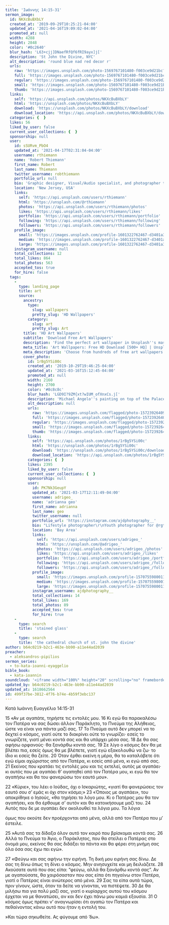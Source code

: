 ```yaml
---
title: 'Ιωάννης 14:15-31'
sermon_image:
  id: NKXcBuBXbLY
  created_at: '2019-09-29T10:25:21-04:00'
  updated_at: '2021-04-16T19:09:02-04:00'
  promoted_at: null
  width: 4288
  height: 2848
  color: '#0c2640'
  blur_hash: 'L63+cjj]DNaefRfQf6fRI9ayx]j['
  description: 'St John the Divine, NYC'
  alt_description: 'round blue nad red decor r'
  urls:
    raw: 'https://images.unsplash.com/photo-1569767101480-f003ce9d21bc?ixid=MnwxNjM3NDl8MHwxfHNlYXJjaHwxfHxTdCUyMEpvaG4lMjB0aGUlMjBEaXZpbmUlMkMlMjBOWXxlbnwwfHx8fDE2MTg2NTk5NDg&ixlib=rb-1.2.1'
    full: 'https://images.unsplash.com/photo-1569767101480-f003ce9d21bc?crop=entropy&cs=srgb&fm=jpg&ixid=MnwxNjM3NDl8MHwxfHNlYXJjaHwxfHxTdCUyMEpvaG4lMjB0aGUlMjBEaXZpbmUlMkMlMjBOWXxlbnwwfHx8fDE2MTg2NTk5NDg&ixlib=rb-1.2.1&q=85'
    regular: 'https://images.unsplash.com/photo-1569767101480-f003ce9d21bc?crop=entropy&cs=tinysrgb&fit=max&fm=jpg&ixid=MnwxNjM3NDl8MHwxfHNlYXJjaHwxfHxTdCUyMEpvaG4lMjB0aGUlMjBEaXZpbmUlMkMlMjBOWXxlbnwwfHx8fDE2MTg2NTk5NDg&ixlib=rb-1.2.1&q=80&w=1080'
    small: 'https://images.unsplash.com/photo-1569767101480-f003ce9d21bc?crop=entropy&cs=tinysrgb&fit=max&fm=jpg&ixid=MnwxNjM3NDl8MHwxfHNlYXJjaHwxfHxTdCUyMEpvaG4lMjB0aGUlMjBEaXZpbmUlMkMlMjBOWXxlbnwwfHx8fDE2MTg2NTk5NDg&ixlib=rb-1.2.1&q=80&w=400'
    thumb: 'https://images.unsplash.com/photo-1569767101480-f003ce9d21bc?crop=entropy&cs=tinysrgb&fit=max&fm=jpg&ixid=MnwxNjM3NDl8MHwxfHNlYXJjaHwxfHxTdCUyMEpvaG4lMjB0aGUlMjBEaXZpbmUlMkMlMjBOWXxlbnwwfHx8fDE2MTg2NTk5NDg&ixlib=rb-1.2.1&q=80&w=200'
  links:
    self: 'https://api.unsplash.com/photos/NKXcBuBXbLY'
    html: 'https://unsplash.com/photos/NKXcBuBXbLY'
    download: 'https://unsplash.com/photos/NKXcBuBXbLY/download'
    download_location: 'https://api.unsplash.com/photos/NKXcBuBXbLY/download?ixid=MnwxNjM3NDl8MHwxfHNlYXJjaHwxfHxTdCUyMEpvaG4lMjB0aGUlMjBEaXZpbmUlMkMlMjBOWXxlbnwwfHx8fDE2MTg2NTk5NDg'
  categories: {  }
  likes: 56
  liked_by_user: false
  current_user_collections: {  }
  sponsorship: null
  user:
    id: sSURvm_PbO4
    updated_at: '2021-04-17T02:31:04-04:00'
    username: rthiemann
    name: 'Robert Thiemann'
    first_name: Robert
    last_name: Thiemann
    twitter_username: robthiemann
    portfolio_url: null
    bio: 'Graphic designer, Visual/Audio specialist, and photographer the last 20 years for a major auto manufacturer expanding my artistry, capturing that single moment in a lifetime, seeing with a unique eye and view, to recreate what I see or can imagine!'
    location: 'New Jersey, USA'
    links:
      self: 'https://api.unsplash.com/users/rthiemann'
      html: 'https://unsplash.com/@rthiemann'
      photos: 'https://api.unsplash.com/users/rthiemann/photos'
      likes: 'https://api.unsplash.com/users/rthiemann/likes'
      portfolio: 'https://api.unsplash.com/users/rthiemann/portfolio'
      following: 'https://api.unsplash.com/users/rthiemann/following'
      followers: 'https://api.unsplash.com/users/rthiemann/followers'
    profile_image:
      small: 'https://images.unsplash.com/profile-1601322762467-d3401a396137image?ixlib=rb-1.2.1&q=80&fm=jpg&crop=faces&cs=tinysrgb&fit=crop&h=32&w=32'
      medium: 'https://images.unsplash.com/profile-1601322762467-d3401a396137image?ixlib=rb-1.2.1&q=80&fm=jpg&crop=faces&cs=tinysrgb&fit=crop&h=64&w=64'
      large: 'https://images.unsplash.com/profile-1601322762467-d3401a396137image?ixlib=rb-1.2.1&q=80&fm=jpg&crop=faces&cs=tinysrgb&fit=crop&h=128&w=128'
    instagram_username: null
    total_collections: 12
    total_likes: 864
    total_photos: 563
    accepted_tos: true
    for_hire: false
  tags:
    -
      type: landing_page
      title: art
      source:
        ancestry:
          type:
            slug: wallpapers
            pretty_slug: 'HD Wallpapers'
          category:
            slug: art
            pretty_slug: Art
        title: 'HD Art Wallpapers'
        subtitle: 'Download Free Art Wallpapers'
        description: 'Find the perfect art wallpaper in Unsplash''s massive, curated collection of HD photos. Each photo is optimized for your screen and free to use for all.'
        meta_title: 'Art Wallpapers: Free HD Download [500+ HQ] | Unsplash'
        meta_description: 'Choose from hundreds of free art wallpapers. Download HD wallpapers for free on Unsplash.'
        cover_photo:
          id: 1rBg5YSi00c
          created_at: '2019-10-29T19:46:25-04:00'
          updated_at: '2021-03-16T15:12:45-04:00'
          promoted_at: null
          width: 2160
          height: 2700
          color: '#8c8c8c'
          blur_hash: 'LGD9I?9ZM{xt?wIUM_ofXnxCs.j['
          description: 'Michael Angelo''s painting on top of the Palace of Versailles'
          alt_description: null
          urls:
            raw: 'https://images.unsplash.com/flagged/photo-1572392640988-ba48d1a74457?ixlib=rb-1.2.1'
            full: 'https://images.unsplash.com/flagged/photo-1572392640988-ba48d1a74457?ixlib=rb-1.2.1&q=85&fm=jpg&crop=entropy&cs=srgb'
            regular: 'https://images.unsplash.com/flagged/photo-1572392640988-ba48d1a74457?ixlib=rb-1.2.1&q=80&fm=jpg&crop=entropy&cs=tinysrgb&w=1080&fit=max'
            small: 'https://images.unsplash.com/flagged/photo-1572392640988-ba48d1a74457?ixlib=rb-1.2.1&q=80&fm=jpg&crop=entropy&cs=tinysrgb&w=400&fit=max'
            thumb: 'https://images.unsplash.com/flagged/photo-1572392640988-ba48d1a74457?ixlib=rb-1.2.1&q=80&fm=jpg&crop=entropy&cs=tinysrgb&w=200&fit=max'
          links:
            self: 'https://api.unsplash.com/photos/1rBg5YSi00c'
            html: 'https://unsplash.com/photos/1rBg5YSi00c'
            download: 'https://unsplash.com/photos/1rBg5YSi00c/download'
            download_location: 'https://api.unsplash.com/photos/1rBg5YSi00c/download'
          categories: {  }
          likes: 2395
          liked_by_user: false
          current_user_collections: {  }
          sponsorship: null
          user:
            id: PK7Nk3GeupY
            updated_at: '2021-03-17T12:11:49-04:00'
            username: adrigeo_
            name: 'adrianna geo'
            first_name: adrianna
            last_name: geo
            twitter_username: null
            portfolio_url: 'https://instagram.com/ajdphotography__'
            bio: "Lifestyle photographer\r\nYouth photographer for @rgtyouth on instagram"
            location: 'Bay Area'
            links:
              self: 'https://api.unsplash.com/users/adrigeo_'
              html: 'https://unsplash.com/@adrigeo_'
              photos: 'https://api.unsplash.com/users/adrigeo_/photos'
              likes: 'https://api.unsplash.com/users/adrigeo_/likes'
              portfolio: 'https://api.unsplash.com/users/adrigeo_/portfolio'
              following: 'https://api.unsplash.com/users/adrigeo_/following'
              followers: 'https://api.unsplash.com/users/adrigeo_/followers'
            profile_image:
              small: 'https://images.unsplash.com/profile-1570755980011-96ec14c10fffimage?ixlib=rb-1.2.1&q=80&fm=jpg&crop=faces&cs=tinysrgb&fit=crop&h=32&w=32'
              medium: 'https://images.unsplash.com/profile-1570755980011-96ec14c10fffimage?ixlib=rb-1.2.1&q=80&fm=jpg&crop=faces&cs=tinysrgb&fit=crop&h=64&w=64'
              large: 'https://images.unsplash.com/profile-1570755980011-96ec14c10fffimage?ixlib=rb-1.2.1&q=80&fm=jpg&crop=faces&cs=tinysrgb&fit=crop&h=128&w=128'
            instagram_username: ajdphotography__
            total_collections: 14
            total_likes: 169
            total_photos: 89
            accepted_tos: true
            for_hire: true
    -
      type: search
      title: 'stained glass'
    -
      type: search
      title: 'the cathedral church of st. john the divine'
author: b64c0219-b2c1-463e-bb90-a11e44ad2039
preacher:
  - aleksandros-pipilios
sermon_series:
  - to-kata-ioanni-eyaggelio
bible_book:
  - kata-ioannin
soundcloud: '<iframe width="100%" height="20" scrolling="no" frameborder="no" allow="autoplay" src="https://w.soundcloud.com/player/?url=https%3A//api.soundcloud.com/tracks/704535679%3Fsecret_token%3Ds-gPhFG&color=%23ff5500&inverse=false&auto_play=false&show_user=true"></iframe>'
updated_by: b64c0219-b2c1-463e-bb90-a11e44ad2039
updated_at: 1618662564
id: 499f37be-3812-4f76-b74e-4b59f3ebc137
---
```

Κατά Ιωάννη Ευαγγέλιο 14:15-31

15 «Αν με αγαπάτε, τηρήστε τις εντολές μου. 16 Κι εγώ θα παρακαλέσω τον Πατέρα να σας δώσει άλλον Παράκλητο, το Πνεύμα της Αλήθειας, ώστε να είναι για πάντα μαζί σας. 17 Το Πνεύμα αυτό δεν μπορεί να το δεχτεί ο κόσμος, γιατί ούτε το διακρίνει ούτε το γνωρίζει· εσείς το γνωρίζετε, γιατί μένει κοντά σας και θα υπάρχει μέσα σας. 18 Δε θα σας αφήσω ορφανούς· θα ξανάρθω κοντά σας. 19 Σε λίγο ο κόσμος δεν θα με βλέπει πια, εσείς όμως θα με βλέπετε, γιατί εγώ εξακολουθώ να ζω· το ίδιο κι εσείς θα ζείτε. 20 Όταν έρθει εκείνη η μέρα, θα το καταλάβετε ότι εγώ είμαι αχώριστος από τον Πατέρα, κι εσείς από μένα, κι εγώ από σας. 21 Εκείνος που κρατάει τις εντολές μου και τις εκτελεί, αυτός με αγαπάει· κι αυτός που με αγαπάει θ’ αγαπηθεί από τον Πατέρα μου, κι εγώ θα τον αγαπήσω και θα του φανερώσω τον εαυτό μου».

22 «Κύριε», του λέει ο Ιούδας, όχι ο Ισκαριώτης, «γιατί θα φανερώσεις τον εαυτό σου σ’ εμάς κι όχι στον κόσμο;» 23 «Όποιος με αγαπάει», του αποκρίθηκε ο Ιησούς, «θα τηρήσει το λόγο μου. Κι ο Πατέρας μου θα τον αγαπήσει, και θα έρθουμε σ’ αυτόν και θα κατοικήσουμε μαζί του. 24 Αυτός που δε με αγαπάει δεν ακολουθεί τα λόγια μου. Τα λόγια

όμως που ακούτε δεν προέρχονται από μένα, αλλά από τον Πατέρα που μ’ έστειλε.

25 »Αυτά σας τα δίδαξα όλον αυτό τον καιρό που βρίσκομαι κοντά σας. 26 Αλλά το Πνεύμα το Άγιο, ο Παράκλητος, που θα στείλει ο Πατέρας στο όνομά μου, εκείνος θα σας διδάξει τα πάντα και θα φέρει στη μνήμη σας όλα όσα σας έχω πει εγώ».

27 «Φεύγω και σας αφήνω την ειρήνη. Τη δική μου ειρήνη σας δίνω. Δε σας τη δίνω όπως τη δίνει ο κόσμος. Μην ανησυχείτε και μη δειλιάζετε. 28 Ακούσατε αυτό που σας είπα: “φεύγω, αλλά θα ξανάρθω κοντά σας”. Αν με αγαπούσατε, θα χαιρόσασταν που σας είπα ότι πηγαίνω στον Πατέρα, γιατί ο Πατέρας είναι ανώτερος από μένα. 29 Σας τα είπα αυτά τώρα, πριν γίνουν, ώστε, όταν τα δείτε να γίνονται, να πιστέψετε. 30 Δε θα μιλήσω πια για πολύ μαζί σας, γιατί ο κυρίαρχος αυτού του κόσμου έρχεται να με θανατώσει, αν και δεν έχει πάνω μου καμιά εξουσία. 31 Ο κόσμος όμως πρέπει ν’ αναγνωρίσει ότι αγαπώ τον Πατέρα και πεθαίνοντας κάνω αυτό που ήταν η εντολή του.

»Και τώρα σηκωθείτε. Ας φύγουμε από ’δω».